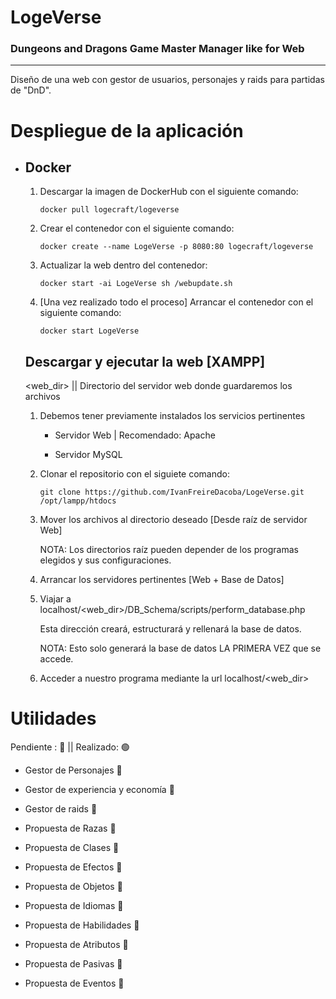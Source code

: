 # LogeVerse
<h3>Dungeons and Dragons Game Master Manager like for Web</h3>
<hr>

<p>Diseño de una web con gestor de usuarios, personajes y raids para partidas de "DnD".</p>

<h1>Despliegue de la aplicación</h1>
<ul>
  <li>
    <h2>Docker</h2>
    <ol>
      <li>
        <p>Descargar la imagen de DockerHub con el siguiente comando:</p>
        <code>docker pull logecraft/logeverse</code>
      </li>
      <li>
        <p>Crear el contenedor con el siguiente comando:</p>
        <code>docker create --name LogeVerse -p 8080:80 logecraft/logeverse</code>
      </li>
      <li>
        <p>Actualizar la web dentro del contenedor:</p>
        <code>docker start -ai LogeVerse sh /webupdate.sh</code>
      </li>
      <li>
        <p>[Una vez realizado todo el proceso] Arrancar el contenedor con el siguiente comando:</p>
        <code>docker start LogeVerse</code>
      </li>
    </ol>
  </li>
  <h2>Descargar y ejecutar la web [XAMPP]</h2>
  <p>&lt;web_dir> || Directorio del servidor web donde guardaremos los archivos</p>
  <ol>
    <li>
      <p>Debemos tener previamente instalados los servicios pertinentes</p>
      <ul>
        <li>
          <p>Servidor Web | Recomendado: <a>Apache</a></p>
        </li>
        <li>
          <p>Servidor <a>MySQL</a></p>
        </li>
      </ul>
    </li>
    <li>
      <p>Clonar el repositorio con el siguiete comando:</p>
      <code>git clone https://github.com/IvanFreireDacoba/LogeVerse.git /opt/lampp/htdocs</code>
    </li>
    <li>
      <p>Mover los archivos al directorio deseado [Desde raíz de servidor Web]</p>
      <p>NOTA: Los directorios raíz pueden depender de los programas elegidos y sus configuraciones.</p>
    </li>
    <li>
      <p>Arrancar los servidores pertinentes [Web + Base de Datos]</p>
    </li>
    <li>
      <p>Viajar a localhost/&lt;web_dir>/DB_Schema/scripts/perform_database.php</p>
      <p>Esta dirección creará, estructurará y rellenará la base de datos.</p>
      <p>NOTA: Esto solo generará la base de datos LA PRIMERA VEZ que se accede.</p>
    </li>
    <li>
      <p>Acceder a nuestro programa mediante la url localhost/&lt;web_dir></p>
    </li>
  </ol>
</ul>

<h1>Utilidades</h1>
<p>Pendiente : <a>🔴</a>
    || Realizado: 🟢</p>
<ul>
  <li>
    <p>Gestor de Personajes <a>🔴</a></p>
  </li>
  <li>
    <p>Gestor de experiencia y economía <a>🔴</a></p>
 </li>
  <li>
    <p>Gestor de raids <a>🔴</a></p>
 </li>
  <li>
    <p>Propuesta de Razas <a>🔴</a></p>
 </li>
  <li>
    <p>Propuesta de Clases <a>🔴</a></p>
 </li>
  <li>
    <p>Propuesta de Efectos <a>🔴</a></p>
 </li>
  <li>
    <p>Propuesta de Objetos <a>🔴</a></p>
 </li>
  <li>
    <p>Propuesta de Idiomas <a>🔴</a></p>
 </li>
  <li>
    <p>Propuesta de Habilidades <a>🔴</a></p>
 </li>
  <li>
    <p>Propuesta de Atributos <a>🔴</a></p>
 </li>
  <li>
    <p>Propuesta de Pasivas <a>🔴</a></p>
 </li>
  <li>
    <p>Propuesta de Eventos <a>🔴</a></p>
 </li>
</ul>
